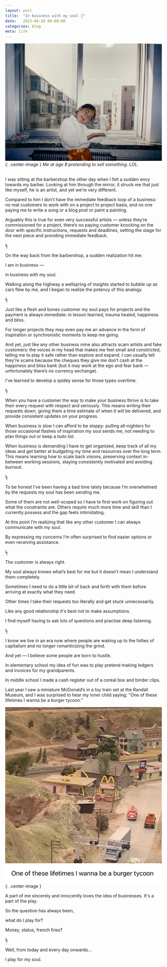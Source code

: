 ```yaml
---
layout: post
title:  "In business with my soul 💸"
date:   2023-04-20 08:08:00
categories: blog
meta: life
---
```


![lil-boss](/images/lil-boss.jpeg){: .center-image }
*Me at age 8 pretending to sell something. LOL.*

<br />
I was sitting at the barbershop the other day when I felt a sudden envy towards my barber. Looking at him through the mirror, it struck me that just like myself, he is an artist, and yet we’re very different.

Compared to him I don’t have the immediate feedback loop of a business: no real customers to work with on a project to project basis, and no one paying me to write a song or a blog post or paint a painting.

Arguably this is true for even very successful artists — unless they’re commissioned for a project, there’s no paying customer knocking on the door with specific instructions, requests and deadlines, setting the stage for the next piece and providing immediate feedback.

ϟ

On the way back from the barbershop, a sudden realization hit me:

I am in business —

in business with my soul.

Walking along the highway a wellspring of insights started to bubble up as cars flew by me, and I began to realize the potency of this analogy.

ϟ

Just like a flesh and bones customer my soul pays for projects and the payment is always immediate: in lesson learned, trauma healed, happiness and bliss.

For longer projects they may even pay me an advance in the form of inspiration or synchronistic moments to keep me going.

And yet, just like any other business mine also attracts scam artists and fake customers: the voices in my head that makes me feel small and constricted, telling me to play it safe rather than explore and expand. I can usually tell they’re scams because the cheques they give me don’t cash at the happiness and bliss bank (but it may work at the ego and fear bank — unfortunately there’s no currency exchange).

I've learned to develop a spidey sense for those types overtime.

ϟ

When you have a customer the way to make your business thrive is to take their every request with respect and seriously. This means writing their requests down, giving them a time estimate of when it will be delivered, and provide consistent updates on your progress.

When business is slow I can afford to be sloppy: pulling all-nighters for those occasional flashes of inspiration my soul sends me, not needing to plan things out or keep a todo list.

When business is demanding I have to get organized, keep track of all my ideas and get better at budgeting my time and resources over the long term. This means learning how to scale back visions, preserving context in-between working sessions, staying consistently motivated and avoiding burnout.

ϟ

To be honest I’ve been having a bad time lately because I’m overwhelmed by the requests my soul has been sending me.

Some of them are not well-scoped so I have to first work on figuring out what the constraints are. Others require much more time and skill than I currently possess and the gap feels intimidating.

At this point I’m realizing that like any other customer I can always communicate with my soul.

By expressing my concerns I’m often surprised to find easier options or even receiving assistance.

 ϟ

The customer is always right.

My soul always knows what’s best for me but it doesn’t mean I understand them completely.

Sometimes I need to do a little bit of back and forth with them before arriving at exactly what they need.

Other times I take their requests too literally and get stuck unnecessarily.

Like any good relationship it's best not to make assumptions.

I find myself having to ask lots of questions and practise deep listening.

 ϟ

I know we live in an era now where people are waking up to the follies of capitalism and no longer romanticizing the grind.

And yet — I believe some people are born to hustle.

In elementary school my idea of fun was to play pretend making ledgers and invoices for my grandparents.

In middle school I made a cash register out of a cereal box and binder clips.

Last year I saw a miniature McDonald’s in a toy train set at the Randall Museum, and I was surprised to hear my inner child saying: "One of these lifetimes I wanna be a burger tycoon.”

 ![tycoon](/images/burger-tycoon.jpeg){: .center-image }

A part of me sincerely and innocently loves the idea of businesses. It's a part of the play.

So the question has always been,

what do I play for?

Money, status, french fries?

 ϟ

Well, from today and every day onwards...

I play for my soul.
